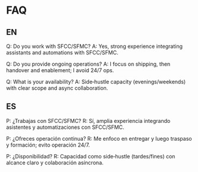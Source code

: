 # FAQ

## EN
Q: Do you work with SFCC/SFMC?
A: Yes, strong experience integrating assistants and automations with SFCC/SFMC.

Q: Do you provide ongoing operations?
A: I focus on shipping, then handover and enablement; I avoid 24/7 ops.

Q: What is your availability?
A: Side‑hustle capacity (evenings/weekends) with clear scope and async collaboration.

## ES
P: ¿Trabajas con SFCC/SFMC?
R: Sí, amplia experiencia integrando asistentes y automatizaciones con SFCC/SFMC.

P: ¿Ofreces operación continua?
R: Me enfoco en entregar y luego traspaso y formación; evito operación 24/7.

P: ¿Disponibilidad?
R: Capacidad como side‑hustle (tardes/fines) con alcance claro y colaboración asíncrona.


